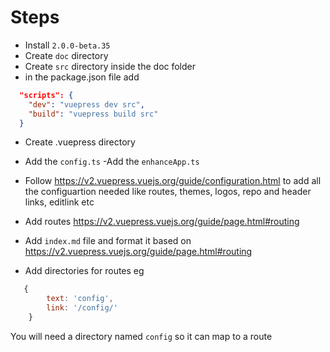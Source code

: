# Steps

- Install `2.0.0-beta.35`
- Create `doc` directory
-  Create `src` directory inside the doc folder
- in the package.json file add

``` json
  "scripts": {
    "dev": "vuepress dev src",
    "build": "vuepress build src"
  }

```
- Create .vuepress directory
- Add the `config.ts` 
-Add the `enhanceApp.ts`

- Follow https://v2.vuepress.vuejs.org/guide/configuration.html to add all the configuartion needed like routes, themes, logos, repo and header links, editlink etc 

- Add routes https://v2.vuepress.vuejs.org/guide/page.html#routing

- Add `index.md` file and format it based on https://v2.vuepress.vuejs.org/guide/page.html#routing 

- Add directories for routes eg

``` js
   {
        text: 'config',
        link: '/config/'
    }

```
You will need a directory named `config` so it can map to a route

